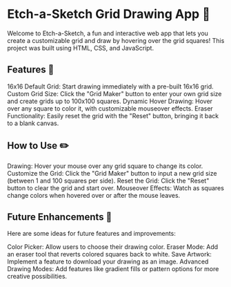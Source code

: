 # Etch-a-Sketch Grid Drawing App 🎨
Welcome to Etch-a-Sketch, a fun and interactive web app that lets you create a customizable grid and draw by hovering over the grid squares! This project was built using HTML, CSS, and JavaScript. 

## Features 🌟
16x16 Default Grid: Start drawing immediately with a pre-built 16x16 grid.
Custom Grid Size: Click the "Grid Maker" button to enter your own grid size and create grids up to 100x100 squares.
Dynamic Hover Drawing: Hover over any square to color it, with customizable mouseover effects.
Eraser Functionality: Easily reset the grid with the "Reset" button, bringing it back to a blank canvas.


## How to Use ✏️
Drawing: Hover your mouse over any grid square to change its color.
Customize the Grid: Click the "Grid Maker" button to input a new grid size (between 1 and 100 squares per side).
Reset the Grid: Click the "Reset" button to clear the grid and start over.
Mouseover Effects: Watch as squares change colors when hovered over or after the mouse leaves.

## Future Enhancements 🚀
Here are some ideas for future features and improvements:

Color Picker: Allow users to choose their drawing color.
Eraser Mode: Add an eraser tool that reverts colored squares back to white.
Save Artwork: Implement a feature to download your drawing as an image.
Advanced Drawing Modes: Add features like gradient fills or pattern options for more creative possibilities.
